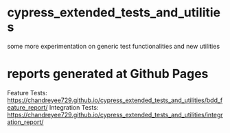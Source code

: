 # cypress_extended_tests_and_utilities
some more experimentation on generic test functionalities and new utilities

# reports generated at Github Pages
Feature Tests: https://chandreyee729.github.io/cypress_extended_tests_and_utilities/bdd_feature_report/
Integration Tests: https://chandreyee729.github.io/cypress_extended_tests_and_utilities/integration_report/
